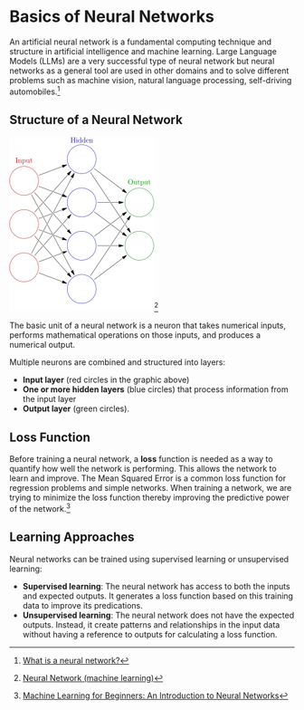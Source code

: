 # Basics of Neural Networks
An artificial neural network is a fundamental computing technique and structure 
in artificial intelligence and machine learning. Large Language Models (LLMs)
are a very successful type of neural network but neural networks as a general
tool are used in other domains and to solve different problems such as machine 
vision, natural language processing, self-driving automobiles.[^NN_BEG]

## Structure of a Neural Network
![Basic Neural Network](neural_network.png)[^WIKIPEDIA]

The basic unit of a neural network is a neuron that takes numerical inputs, 
performs mathematical operations on those inputs, and produces a numerical output. 

Multiple neurons are combined and structured into layers:
 
- **Input layer** (red circles in the graphic above)
- **One or more hidden layers** (blue circles) that process information from the input layer
- **Output layer** (green circles). 

## Loss Function
Before training a neural network, a **loss** function is needed as a way to quantify 
how well the network is performing. This allows the network to learn and improve. The 
Mean Squared Error is a common loss function for regression problems and simple
networks. When training a network, we are trying to minimize the loss function thereby
improving the predictive power of the network.[^HOU]


## Learning Approaches
Neural networks can be trained using supervised learning or unsupervised learning:

-  **Supervised learning**: The neural network  has access to both the inputs and expected outputs. 
   It generates a loss function based on this training data to improve its predications.
-  **Unsupervised learning**: The neural network does not have the expected outputs. Instead,
   it create patterns and relationships in the input data without having a reference to outputs
   for calculating a loss function.


[^NN_BEG]: [What is a neural network?](https://www.geeksforgeeks.org/neural-networks-a-beginners-guide/)
[^WIKIPEDIA]: [Neural Network (machine learning)](https://en.wikipedia.org/wiki/Neural_network_(machine_learning))
[^HOU]: [Machine Learning for Beginners: An Introduction to Neural Networks](https://victorzhou.com/blog/intro-to-neural-networks/)
